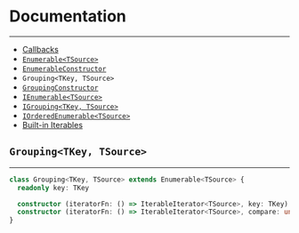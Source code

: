 # Documentation

---

* [Callbacks](callbacks.md)
* [`Enumerable<TSource>`](Enumerable.md)
* [`EnumerableConstructor`](EnumerableConstructor.md)
* `Grouping<TKey, TSource>`
* [`GroupingConstructor`](GroupingConstructor.md)
* [`IEnumerable<TSource>`](IEnumerable.md)
* [`IGrouping<TKey, TSource>`](IGrouping.md)
* [`IOrderedEnumerable<TSource>`](IOrderedEnumerable.md)
* [Built-in Iterables](iterables.md)

## `Grouping<TKey, TSource>`

---

```ts
class Grouping<TKey, TSource> extends Enumerable<TSource> {
  readonly key: TKey

  constructor (iteratorFn: () => IterableIterator<TSource>, key: TKey)
  constructor (iteratorFn: () => IterableIterator<TSource>, compare: undefined | CompareFunction<TSource>, key: TKey)
}
```
